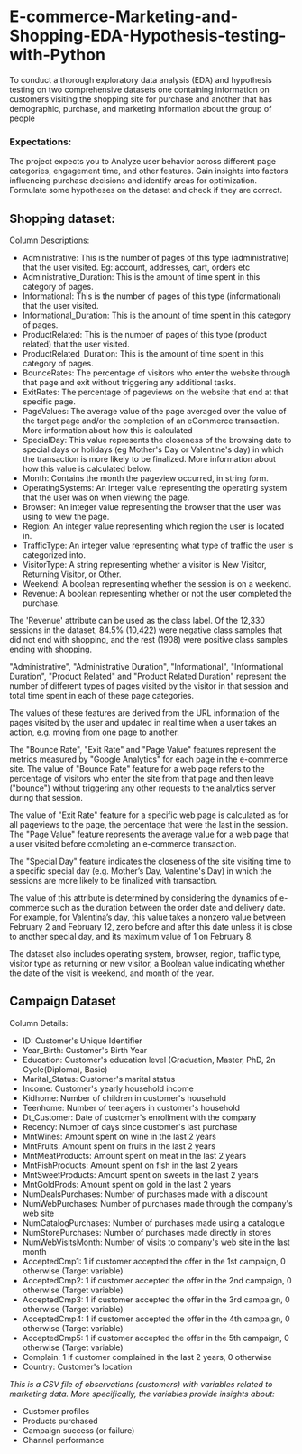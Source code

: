 # E-commerce-Marketing-and-Shopping-EDA-Hypothesis-testing-with-Python

To conduct a thorough exploratory data analysis (EDA) and hypothesis testing on two comprehensive datasets one containing information on customers visiting the shopping site for purchase and another that has demographic, purchase, and marketing information about the group of people

### Expectations:
The project expects you to Analyze user behavior across different page categories, engagement time, and other features. Gain insights into factors influencing purchase decisions and identify areas for optimization. Formulate some hypotheses on the dataset and check if they are correct.

## Shopping dataset:
Column Descriptions:
- Administrative: This is the number of pages of this type (administrative) that the user visited. Eg: account, addresses, cart, orders etc
- Administrative_Duration: This is the amount of time spent in this category of pages.
- Informational: This is the number of pages of this type (informational) that the user visited.
- Informational_Duration: This is the amount of time spent in this category of pages.
- ProductRelated: This is the number of pages of this type (product related) that the user visited.
- ProductRelated_Duration: This is the amount of time spent in this category of pages.
- BounceRates: The percentage of visitors who enter the website through that page and exit without triggering any additional tasks.
- ExitRates: The percentage of pageviews on the website that end at that specific page.
- PageValues: The average value of the page averaged over the value of the target page and/or the completion of an eCommerce transaction.
More information about how this is calculated
- SpecialDay: This value represents the closeness of the browsing date to special days or holidays (eg Mother's Day or Valentine's day) in which the transaction is more likely to be finalized. More information 
about how this value is calculated below.
- Month: Contains the month the pageview occurred, in string form.
- OperatingSystems: An integer value representing the operating system that the user was on when viewing the page.
- Browser: An integer value representing the browser that the user was using to view the page.
- Region: An integer value representing which region the user is located in.
- TrafficType: An integer value representing what type of traffic the user is categorized into.
- VisitorType: A string representing whether a visitor is New Visitor, Returning Visitor, or Other.
- Weekend: A boolean representing whether the session is on a weekend.
- Revenue: A boolean representing whether or not the user completed the purchase.

The 'Revenue' attribute can be used as the class label. Of the 12,330 sessions in the dataset, 84.5% (10,422) were negative class samples that did not end with shopping, and the rest (1908) were positive class samples ending with shopping.

"Administrative", "Administrative Duration", "Informational", "Informational Duration", "Product Related" and "Product Related Duration" represent the number of different types of pages visited by the visitor in that session and total time spent in each of these page categories.

The values of these features are derived from the URL information of the pages visited by the user and updated in real time when a user takes an action, e.g. moving from one page to another.

The "Bounce Rate", "Exit Rate" and "Page Value" features represent the metrics measured by "Google Analytics" for each page in the e-commerce site. The value of "Bounce Rate" feature for a web page refers to the percentage of visitors who enter the site from that page and then leave ("bounce") without triggering any other requests to the analytics server during that session.

The value of "Exit Rate" feature for a specific web page is calculated as for all pageviews to the page, the percentage that were the last in the session. The "Page Value" feature represents the average value for a web page that a user visited before completing an e-commerce transaction.

The "Special Day" feature indicates the closeness of the site visiting time to a specific special day (e.g. Mother’s Day, Valentine's Day) in which the sessions are more likely to be finalized with transaction.

The value of this attribute is determined by considering the dynamics of e-commerce such as the duration between the order date and delivery date. For example, for Valentina’s day, this value takes a nonzero value between February 2 and February 12, zero before and after this date unless it is close to another special day, and its maximum value of 1 on February 8.

The dataset also includes operating system, browser, region, traffic type, visitor type as returning or new visitor, a Boolean value indicating whether the date of the visit is weekend, and month of the year.

## Campaign Dataset
Column Details:
- ID: Customer's Unique Identifier
- Year_Birth: Customer's Birth Year
- Education: Customer's education level (Graduation, Master, PhD, 2n Cycle(Diploma), Basic)
- Marital_Status: Customer's marital status
- Income: Customer's yearly household income
- Kidhome: Number of children in customer's household
- Teenhome: Number of teenagers in customer's household
- Dt_Customer: Date of customer's enrollment with the company
- Recency: Number of days since customer's last purchase
- MntWines: Amount spent on wine in the last 2 years
- MntFruits: Amount spent on fruits in the last 2 years
- MntMeatProducts: Amount spent on meat in the last 2 years
- MntFishProducts: Amount spent on fish in the last 2 years
- MntSweetProducts: Amount spent on sweets in the last 2 years
- MntGoldProds: Amount spent on gold in the last 2 years
- NumDealsPurchases: Number of purchases made with a discount
- NumWebPurchases: Number of purchases made through the company's web site
- NumCatalogPurchases: Number of purchases made using a catalogue
- NumStorePurchases: Number of purchases made directly in stores
- NumWebVisitsMonth: Number of visits to company's web site in the last month
- AcceptedCmp1: 1 if customer accepted the offer in the 1st campaign, 0 otherwise (Target variable)
- AcceptedCmp2: 1 if customer accepted the offer in the 2nd campaign, 0 otherwise (Target variable)
- AcceptedCmp3: 1 if customer accepted the offer in the 3rd campaign, 0 otherwise (Target variable)
- AcceptedCmp4: 1 if customer accepted the offer in the 4th campaign, 0 otherwise (Target variable)
- AcceptedCmp5: 1 if customer accepted the offer in the 5th campaign, 0 otherwise (Target variable)
- Complain: 1 if customer complained in the last 2 years, 0 otherwise
- Country: Customer's location

*This is a CSV file of observations (customers) with variables related to marketing data. More specifically, the variables provide insights about:*
- Customer profiles
- Products purchased
- Campaign success (or failure)
- Channel performance


